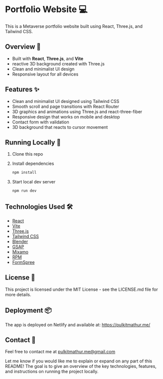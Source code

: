 # Portfolio Website 💻

This is a Metaverse portfolio website built using React, Three.js, and Tailwind CSS.

## Overview 🚀

- Built with **React**, **Three.js**, and **Vite**
- reactive 3D background created with Three.js 
- Clean and minimalist UI design
- Responsive layout for all devices

## Features ✨

- Clean and minimalist UI designed using Tailwind CSS
- Smooth scroll and page transitions with React Router
- 3D graphics and animations using Three.js and react-three-fiber
- Responsive design that works on mobile and desktop
- Contact form with validation
- 3D background that reacts to cursor movement

## Running Locally 🚀

1. Clone this repo
2. Install dependencies

   ```sh
   npm install
   
3. Start local dev server

    ```sh
    npm run dev

## Technologies Used 🛠️

- [React](https://reactjs.org/)
- [Vite](https://vitejs.dev/)
- [Three.js](https://threejs.org/)
- [Tailwind CSS](https://tailwindcss.com/)
- [Blender](https://www.blender.org/)
- [GSAP](https://gsap.com/)
- [Mixamo](https://www.mixamo.com/)
- [RPM](https://readyplayer.me/)
- [FormSpree](https://formspree.io/)

## License 🪪
This project is licensed under the MIT License - see the LICENSE.md file for more details.

## Deployment 📦
The app is deployed on Netlify and available at: https://pulkitmathur.me/

## Contact 📨
Feel free to contact me at pulkitmathur.me@gmail.com

Let me know if you would like me to explain or expand on any part of this README! The goal is to give an overview of the key technologies, features, and instructions on running the project locally.
